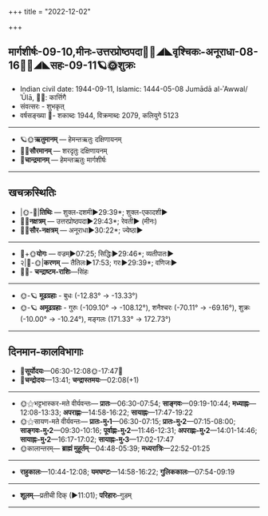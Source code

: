 +++
title = "2022-12-02"

+++
## मार्गशीर्षः-09-10,मीनः-उत्तरप्रोष्ठपदा🌛🌌◢◣वृश्चिकः-अनूराधा-08-16🌌🌞◢◣सहः-09-11🪐🌞शुक्रः
- Indian civil date: 1944-09-11, Islamic: 1444-05-08 Jumādā al-ʾAwwal/ʾŪlā, 🌌🌞: कार्त्तिगै
- संवत्सरः - शुभकृत्
- वर्षसङ्ख्या 🌛- शकाब्दः 1944, विक्रमाब्दः 2079, कलियुगे 5123
___________________
- 🪐🌞**ऋतुमानम्** — हेमन्तऋतुः दक्षिणायनम्
- 🌌🌞**सौरमानम्** — शरदृतुः दक्षिणायनम्
- 🌛**चान्द्रमानम्** — हेमन्तऋतुः मार्गशीर्षः
___________________


## खचक्रस्थितिः
- |🌞-🌛|**तिथिः** — शुक्ल-दशमी►29:39*; शुक्ल-एकादशी►  
- 🌌🌛**नक्षत्रम्** — उत्तरप्रोष्ठपदा►29:43*; रेवती► (मीनः)  
- 🌌🌞**सौर-नक्षत्रम्** — अनूराधा►30:22*; ज्येष्ठा►  
___________________
- 🌛+🌞**योगः** — वज्रम्►07:25; सिद्धिः►29:46*; व्यतीपातः►  
- २|🌛-🌞|**करणम्** — तैतिलः►17:53; गरः►29:39*; वणिजः►  
- 🌌🌛- **चन्द्राष्टम-राशिः**—सिंहः  
___________________
- 🌞-🪐 **मूढग्रहाः** - बुधः (-12.83° → -13.33°)
- 🌞-🪐 **अमूढग्रहाः** - गुरुः (-109.10° → -108.12°), शनैश्चरः (-70.11° → -69.16°), शुक्रः (-10.00° → -10.24°), मङ्गलः (171.33° → 172.73°)
___________________


## दिनमान-कालविभागाः
- 🌅**सूर्योदयः**—06:30-12:08🌞️-17:47🌇  
- 🌛**चन्द्रोदयः**—13:41; **चन्द्रास्तमयः**—02:08(+1)  
___________________
- 🌞⚝भट्टभास्कर-मते वीर्यवन्तः— **प्रातः**—06:30-07:54; **साङ्गवः**—09:19-10:44; **मध्याह्नः**—12:08-13:33; **अपराह्णः**—14:58-16:22; **सायाह्नः**—17:47-19:22  
- 🌞⚝सायण-मते वीर्यवन्तः— **प्रातः-मु॰1**—06:30-07:15; **प्रातः-मु॰2**—07:15-08:00; **साङ्गवः-मु॰2**—09:30-10:16; **पूर्वाह्णः-मु॰2**—11:46-12:31; **अपराह्णः-मु॰2**—14:01-14:46; **सायाह्नः-मु॰2**—16:17-17:02; **सायाह्नः-मु॰3**—17:02-17:47  
- 🌞कालान्तरम्— **ब्राह्मं मुहूर्तम्**—04:48-05:39; **मध्यरात्रिः**—22:52-01:25  
___________________
- **राहुकालः**—10:44-12:08; **यमघण्टः**—14:58-16:22; **गुलिककालः**—07:54-09:19  
___________________
- **शूलम्**—प्रतीची दिक् (►11:01); **परिहारः**–गुडम्  
___________________
